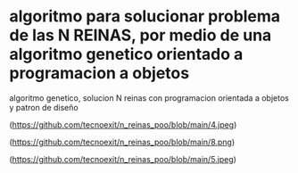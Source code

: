 # algoritmo para solucionar problema de las N REINAS, por medio de una algoritmo genetico orientado a programacion a objetos
algoritmo genetico, solucion N reinas con programacion orientada a objetos y patron de diseño


(https://github.com/tecnoexit/n_reinas_poo/blob/main/4.jpeg)

(https://github.com/tecnoexit/n_reinas_poo/blob/main/8.png)

(https://github.com/tecnoexit/n_reinas_poo/blob/main/5.jpeg)

